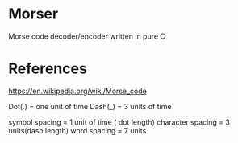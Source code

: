 # Morser

Morse code decoder/encoder written in pure C

# References
https://en.wikipedia.org/wiki/Morse_code

Dot(.) = one unit of time
Dash(\_) = 3 units of time

symbol spacing = 1 unit of time ( dot length)
character spacing = 3 units(dash length)
word spacing = 7 units 
